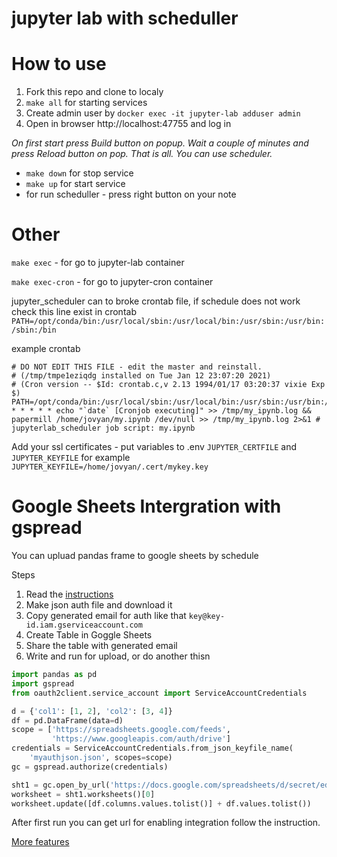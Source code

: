 # jupyter lab with scheduller

# How to use 

1. Fork this repo and clone to localy 
1. `make all` for starting services
1. Create admin user by `docker exec -it jupyter-lab adduser admin`
1. Open in browser http://localhost:47755 and log in


*On first start press Build button on popup. Wait a couple of minutes and press Reload button on pop. That is all. You can use scheduler.*

* `make down` for stop service
* `make up` for start service
* for run scheduller - press right button on your note


# Other

`make exec` - for go to jupyter-lab container

`make exec-cron` - for go to jupyter-cron container

jupyter_scheduler can to broke crontab file, if schedule does not work check this line exist in crontab `PATH=/opt/conda/bin:/usr/local/sbin:/usr/local/bin:/usr/sbin:/usr/bin:/sbin:/bin`  

example crontab

```shell
# DO NOT EDIT THIS FILE - edit the master and reinstall.
# (/tmp/tmpe1eziqdg installed on Tue Jan 12 23:07:20 2021)
# (Cron version -- $Id: crontab.c,v 2.13 1994/01/17 03:20:37 vixie Exp $)
PATH=/opt/conda/bin:/usr/local/sbin:/usr/local/bin:/usr/sbin:/usr/bin:/sbin:/bin
* * * * * echo "`date` [Cronjob executing]" >> /tmp/my_ipynb.log && papermill /home/jovyan/my.ipynb /dev/null >> /tmp/my_ipynb.log 2>&1 # jupyterlab_scheduler job script: my.ipynb
```

Add your ssl certificates - put variables to .env `JUPYTER_CERTFILE` and `JUPYTER_KEYFILE` for example `JUPYTER_KEYFILE=/home/jovyan/.cert/mykey.key`

# Google Sheets Intergration with gspread

You can upluad pandas frame to google sheets by schedule


Steps 

1. Read the [instructions](https://gspread.readthedocs.io/en/latest/oauth2.html#enable-api-access-for-a-project)
2. Make json auth file and download it
3. Copy generated email for auth like that `key@key-id.iam.gserviceaccount.com`
3. Create Table in Goggle Sheets 
4. Share the table with generated email
5. Write and run for upload, or do another thisn

```python
import pandas as pd
import gspread
from oauth2client.service_account import ServiceAccountCredentials

d = {'col1': [1, 2], 'col2': [3, 4]}
df = pd.DataFrame(data=d)
scope = ['https://spreadsheets.google.com/feeds',
         'https://www.googleapis.com/auth/drive']
credentials = ServiceAccountCredentials.from_json_keyfile_name(
    'myauthjson.json', scopes=scope)
gc = gspread.authorize(credentials)

sht1 = gc.open_by_url('https://docs.google.com/spreadsheets/d/secret/edit#gid=0')
worksheet = sht1.worksheets()[0]
worksheet.update([df.columns.values.tolist()] + df.values.tolist())

```

After first run you can get url for enabling integration follow the instruction.

[More features](https://gspread.readthedocs.io/)

